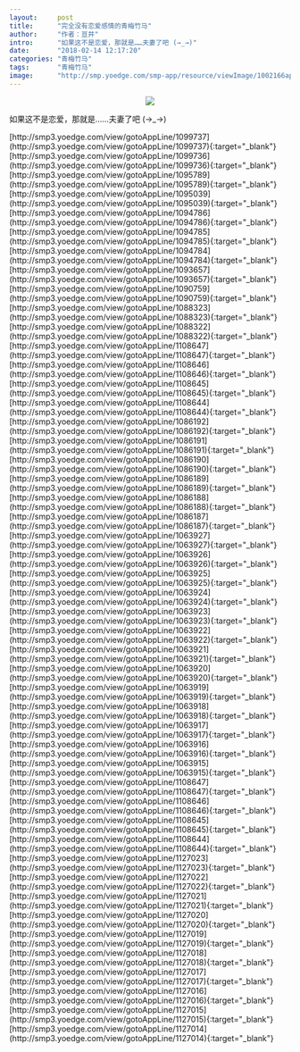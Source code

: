 ```yaml
---
layout:     post
title:      "完全没有恋爱感情的青梅竹马"
author:     "作者：亘井"
intro:      "如果这不是恋爱，那就是……夫妻了吧 (→_→)"
date:       "2018-02-14 12:17:20"
categories: "青梅竹马"
tags:       "青梅竹马"
image:      "http://smp.yoedge.com/smp-app/resource/viewImage/1002166appline.png"
---
```

<div style="text-align: center">
<p><img src="http://smp.yoedge.com/smp-app/resource/viewImage/1002166appline.png"/></p>
</div>
<p class="post-meta">
<span>如果这不是恋爱，那就是……夫妻了吧 (→_→)</span>
</p>
[http://smp3.yoedge.com/view/gotoAppLine/1099737](http://smp3.yoedge.com/view/gotoAppLine/1099737){:target="_blank"}
[http://smp3.yoedge.com/view/gotoAppLine/1099736](http://smp3.yoedge.com/view/gotoAppLine/1099736){:target="_blank"}
[http://smp3.yoedge.com/view/gotoAppLine/1095789](http://smp3.yoedge.com/view/gotoAppLine/1095789){:target="_blank"}
[http://smp3.yoedge.com/view/gotoAppLine/1095039](http://smp3.yoedge.com/view/gotoAppLine/1095039){:target="_blank"}
[http://smp3.yoedge.com/view/gotoAppLine/1094786](http://smp3.yoedge.com/view/gotoAppLine/1094786){:target="_blank"}
[http://smp3.yoedge.com/view/gotoAppLine/1094785](http://smp3.yoedge.com/view/gotoAppLine/1094785){:target="_blank"}
[http://smp3.yoedge.com/view/gotoAppLine/1094784](http://smp3.yoedge.com/view/gotoAppLine/1094784){:target="_blank"}
[http://smp3.yoedge.com/view/gotoAppLine/1093657](http://smp3.yoedge.com/view/gotoAppLine/1093657){:target="_blank"}
[http://smp3.yoedge.com/view/gotoAppLine/1090759](http://smp3.yoedge.com/view/gotoAppLine/1090759){:target="_blank"}
[http://smp3.yoedge.com/view/gotoAppLine/1088323](http://smp3.yoedge.com/view/gotoAppLine/1088323){:target="_blank"}
[http://smp3.yoedge.com/view/gotoAppLine/1088322](http://smp3.yoedge.com/view/gotoAppLine/1088322){:target="_blank"}
[http://smp3.yoedge.com/view/gotoAppLine/1108647](http://smp3.yoedge.com/view/gotoAppLine/1108647){:target="_blank"}
[http://smp3.yoedge.com/view/gotoAppLine/1108646](http://smp3.yoedge.com/view/gotoAppLine/1108646){:target="_blank"}
[http://smp3.yoedge.com/view/gotoAppLine/1108645](http://smp3.yoedge.com/view/gotoAppLine/1108645){:target="_blank"}
[http://smp3.yoedge.com/view/gotoAppLine/1108644](http://smp3.yoedge.com/view/gotoAppLine/1108644){:target="_blank"}
[http://smp3.yoedge.com/view/gotoAppLine/1086192](http://smp3.yoedge.com/view/gotoAppLine/1086192){:target="_blank"}
[http://smp3.yoedge.com/view/gotoAppLine/1086191](http://smp3.yoedge.com/view/gotoAppLine/1086191){:target="_blank"}
[http://smp3.yoedge.com/view/gotoAppLine/1086190](http://smp3.yoedge.com/view/gotoAppLine/1086190){:target="_blank"}
[http://smp3.yoedge.com/view/gotoAppLine/1086189](http://smp3.yoedge.com/view/gotoAppLine/1086189){:target="_blank"}
[http://smp3.yoedge.com/view/gotoAppLine/1086188](http://smp3.yoedge.com/view/gotoAppLine/1086188){:target="_blank"}
[http://smp3.yoedge.com/view/gotoAppLine/1086187](http://smp3.yoedge.com/view/gotoAppLine/1086187){:target="_blank"}
[http://smp3.yoedge.com/view/gotoAppLine/1063927](http://smp3.yoedge.com/view/gotoAppLine/1063927){:target="_blank"}
[http://smp3.yoedge.com/view/gotoAppLine/1063926](http://smp3.yoedge.com/view/gotoAppLine/1063926){:target="_blank"}
[http://smp3.yoedge.com/view/gotoAppLine/1063925](http://smp3.yoedge.com/view/gotoAppLine/1063925){:target="_blank"}
[http://smp3.yoedge.com/view/gotoAppLine/1063924](http://smp3.yoedge.com/view/gotoAppLine/1063924){:target="_blank"}
[http://smp3.yoedge.com/view/gotoAppLine/1063923](http://smp3.yoedge.com/view/gotoAppLine/1063923){:target="_blank"}
[http://smp3.yoedge.com/view/gotoAppLine/1063922](http://smp3.yoedge.com/view/gotoAppLine/1063922){:target="_blank"}
[http://smp3.yoedge.com/view/gotoAppLine/1063921](http://smp3.yoedge.com/view/gotoAppLine/1063921){:target="_blank"}
[http://smp3.yoedge.com/view/gotoAppLine/1063920](http://smp3.yoedge.com/view/gotoAppLine/1063920){:target="_blank"}
[http://smp3.yoedge.com/view/gotoAppLine/1063919](http://smp3.yoedge.com/view/gotoAppLine/1063919){:target="_blank"}
[http://smp3.yoedge.com/view/gotoAppLine/1063918](http://smp3.yoedge.com/view/gotoAppLine/1063918){:target="_blank"}
[http://smp3.yoedge.com/view/gotoAppLine/1063917](http://smp3.yoedge.com/view/gotoAppLine/1063917){:target="_blank"}
[http://smp3.yoedge.com/view/gotoAppLine/1063916](http://smp3.yoedge.com/view/gotoAppLine/1063916){:target="_blank"}
[http://smp3.yoedge.com/view/gotoAppLine/1063915](http://smp3.yoedge.com/view/gotoAppLine/1063915){:target="_blank"}
[http://smp3.yoedge.com/view/gotoAppLine/1108647](http://smp3.yoedge.com/view/gotoAppLine/1108647){:target="_blank"}
[http://smp3.yoedge.com/view/gotoAppLine/1108646](http://smp3.yoedge.com/view/gotoAppLine/1108646){:target="_blank"}
[http://smp3.yoedge.com/view/gotoAppLine/1108645](http://smp3.yoedge.com/view/gotoAppLine/1108645){:target="_blank"}
[http://smp3.yoedge.com/view/gotoAppLine/1108644](http://smp3.yoedge.com/view/gotoAppLine/1108644){:target="_blank"}
[http://smp3.yoedge.com/view/gotoAppLine/1127023](http://smp3.yoedge.com/view/gotoAppLine/1127023){:target="_blank"}
[http://smp3.yoedge.com/view/gotoAppLine/1127022](http://smp3.yoedge.com/view/gotoAppLine/1127022){:target="_blank"}
[http://smp3.yoedge.com/view/gotoAppLine/1127021](http://smp3.yoedge.com/view/gotoAppLine/1127021){:target="_blank"}
[http://smp3.yoedge.com/view/gotoAppLine/1127020](http://smp3.yoedge.com/view/gotoAppLine/1127020){:target="_blank"}
[http://smp3.yoedge.com/view/gotoAppLine/1127019](http://smp3.yoedge.com/view/gotoAppLine/1127019){:target="_blank"}
[http://smp3.yoedge.com/view/gotoAppLine/1127018](http://smp3.yoedge.com/view/gotoAppLine/1127018){:target="_blank"}
[http://smp3.yoedge.com/view/gotoAppLine/1127017](http://smp3.yoedge.com/view/gotoAppLine/1127017){:target="_blank"}
[http://smp3.yoedge.com/view/gotoAppLine/1127016](http://smp3.yoedge.com/view/gotoAppLine/1127016){:target="_blank"}
[http://smp3.yoedge.com/view/gotoAppLine/1127015](http://smp3.yoedge.com/view/gotoAppLine/1127015){:target="_blank"}
[http://smp3.yoedge.com/view/gotoAppLine/1127014](http://smp3.yoedge.com/view/gotoAppLine/1127014){:target="_blank"}


